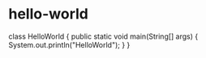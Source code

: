 # hello-world
class HelloWorld {
	public static void main(String[] args) {
		System.out.println("HelloWorld");
	}
}
